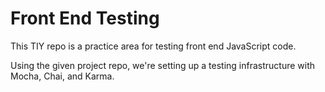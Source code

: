 # Front End Testing

This TIY repo is a practice area for testing front end JavaScript code.

Using the given project repo, we're setting up a testing infrastructure with Mocha, Chai, and Karma.
